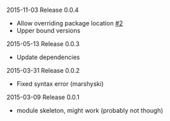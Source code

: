 2015-11-03 Release 0.0.4
- Allow overriding package location [#2](https://github.com/chocolatey/puppet-chocolatey_server/issues/2)
- Upper bound versions

2015-05-13 Release 0.0.3
- Update dependencies

2015-03-31 Release 0.0.2
- Fixed syntax error (marshyski)

2015-03-09 Release 0.0.1
- module skeleton, might work (probably not though)
